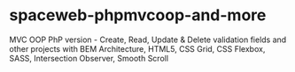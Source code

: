 # spaceweb-phpmvcoop-and-more
MVC OOP PhP version - Create, Read, Update &amp; Delete validation fields and other projects with BEM Architecture, HTML5, CSS Grid, CSS Flexbox, SASS, Intersection Observer, Smooth Scroll
